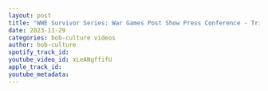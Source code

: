 ```yaml
---
layout: post
title: "WWE Survivor Series: War Games Post Show Press Conference - Triple HHH"
date: 2023-11-29
categories: bob-culture videos
author: bob-culture
spotify_track_id: 
youtube_video_id: xLeANgffifU
apple_track_id: 
youtube_metadata: 
---
```

